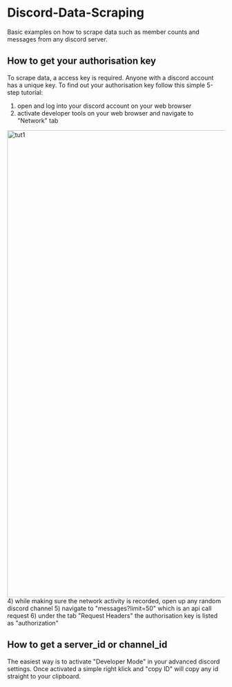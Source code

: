 # Discord-Data-Scraping
Basic examples on how to scrape data such as member counts and messages from any discord server.


## How to get your authorisation key
To scrape data, a access key is required. Anyone with a discord account has a unique key.
To find out your authorisation key follow this simple 5-step tutorial:

1) open and log into your discord account on your web browser
2) activate developer tools on your web browser and navigate to "Network" tab
<img width="1080" alt="tut1" src="https://user-images.githubusercontent.com/90760534/134010659-349beab3-12cc-4d6a-ae4e-a45a2ae07c86.PNG">
4) while making sure the network activity is recorded, open up any random discord channel
5) navigate to "messages?limit=50" which is an api call request
6) under the tab "Request Headers" the authorisation key is listed as "authorization" 

## How to get a server_id or channel_id
The easiest way is to activate "Developer Mode" in your advanced discord settings. Once activated a simple right klick and "copy ID" will copy any id straight to your clipboard.

